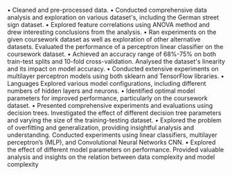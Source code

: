 • Cleaned and pre-processed data.
• Conducted comprehensive data analysis and exploration on various dataset's, including the German street sign dataset.
• Explored feature correlations using ANOVA method and drew interesting conclusions from the analysis.
• Ran experiments on the given coursework dataset as well as exploration of other alternative datasets. Evaluated the performance of a perceptron linear classifier on the coursework dataset.
• Achieved an accuracy range of 68%-75% on both train-test splits and 10-fold cross-validation. Analysed the dataset's linearity and its impact on model accuracy.
• Conducted extensive experiments on multilayer perceptron models using both sklearn and TensorFlow libraries.
• Languages Explored various model configurations, including different numbers of hidden layers and neurons.
• Identified optimal model parameters for improved performance, particularly on the coursework dataset.
• Presented comprehensive experiments and evaluations using decision trees. Investigated the effect of different decision tree parameters and varying the size of the training-testing dataset.
• Explored the problem of overfitting and generalization, providing insightful analysis and understanding. Conducted experiments using linear classifiers, multilayer perceptron’s (MLP), and Convolutional Neural Networks CNN.
• Explored the effect of different model parameters on performance. Provided valuable analysis and insights on the relation between data complexity and model complexity
